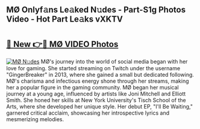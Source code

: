 ## MØ Onlyf𝚊ns Le𝚊ked N𝚞des - Part-S1g Photos Video - Hot Part Le𝚊ks vXKTV

# <h2><a href="http://ac36177.deff.icu/?id=M%c3%98">🔗 New 👉🔴 MØ VIDEO Photos</a></h2>

[![MØ N𝚞des](https://i.imgur.com/rIISA9y.gif)](http://ac36177.deff.icu/?id=M%c3%98)
MØ's journey into the world of social media began with her love for gaming. She started streaming on Twitch under the username "GingerBreaker" in 2013, where she gained a small but dedicated following. MØ's charisma and infectious energy shone through her streams, making her a popular figure in the gaming community. MØ began her musical journey at a young age, influenced by artists like Joni Mitchell and Elliott Smith. She honed her skills at New York University's Tisch School of the Arts, where she developed her unique style. Her debut EP, "I'll Be Waiting," garnered critical acclaim, showcasing her introspective lyrics and mesmerizing melodies.
